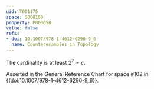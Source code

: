 ```yaml
---
uid: T001175
space: S000100
property: P000058
value: false
refs:
- doi: 10.1007/978-1-4612-6290-9_6
  name: Counterexamples in Topology
---
```


The cardinality is at least $2^\mathbb{Z}=c$.

Asserted in the General Reference Chart for space #102 in
{{doi:10.1007/978-1-4612-6290-9_6}}.
